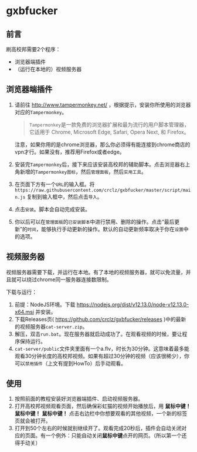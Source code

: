 # gxbfucker

## 前言
刷高校邦需要2个程序：
- 浏览器端插件
- （运行在本地的）视频服务器

## 浏览器端插件
1. 请前往 http://www.tampermonkey.net/ ，根据提示，安装你所使用的浏览器对应的`Tampermonkey`。

    > `Tampermonkey`是一款免费的浏览器扩展和最为流行的用户脚本管理器，它适用于 Chrome, Microsoft Edge, Safari, Opera Next, 和 Firefox。

    注意，如果你用的是chrome浏览器，那么你必须得有能连接到chrome商店的vpn才行。如果没有，推荐用Firefox或者edge。

2. 安装完`Tampermonkey`后，接下来应该安装高校邦的辅助脚本。点击浏览器右上角新增的`Tampermonkey图标`，然后`管理面板`，然后`实用工具`。
3. 在页面下方有一个`URL`的输入框。将`https://raw.githubusercontent.com/crclz/gxbfucker/master/script/main.js` 复制到输入框中，然后点击`导入`。
4. 点击`安装`。脚本会自动完成安装。
5. 你以后可以在`管理面板`的`已安装脚本`中进行禁用、删除的操作。点击“最后更新”的`时间`，能够执行手动更新的操作。默认的自动更新频率取决于你在`设置`中的选项。

## 视频服务器
视频服务器需要下载，并运行在本地。有了本地的视频服务器，就可以免流量，并且就可以绕过chrome同一服务器连接数限制。

下载与运行：
1. 前提：NodeJS环境。下载 https://nodejs.org/dist/v12.13.0/node-v12.13.0-x64.msi 并安装。
2. 下载Releases页( https://github.com/crclz/gxbfucker/releases )中的最新的视频服务器`cat-server.zip`。
3. 解压，双击`run.bat`。现在服务器就启动成功了。在观看视频的时候，要让程序保持运行。
4. `cat-server/public`文件夹里面有一个a.flv，时长为30分钟。这意味着最多能观看30分钟长度的高校邦视频。如果有超过30分钟的视频（应该很稀少），你可以`禁用插件`（上文有提到HowTo）后手动观看。

## 使用
1. 按照前面的教程安装好浏览器端插件、启动视频服务器。
2. 打开高校邦视频观看页面，然后确保彩虹猫的视频开始播放后，用 **鼠标中键！** **鼠标中键！** **鼠标中键！** 点击右边栏中你想要观看的其他视频，一个新的标签页就会被打开。
3. 打开到50个左右的时候就别继续开了。观看完成20秒后，插件会自动关闭对应的页面。有一个例外：只能自动关闭**鼠标中键**点开的网页。（所以第一个还得手动关）